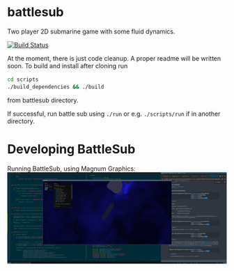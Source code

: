 # battlesub
Two player 2D submarine game with some fluid dynamics.

[![Build Status](https://travis-ci.com/bfeldpw/battlesub.svg?branch=master)](https://travis-ci.com/bfeldpw/battlesub)

At the moment, there is just code cleanup. A proper readme will be written soon.
To build and install after cloning run
```bash
cd scripts
./build_dependencies && ./build
```
from battlesub directory.

If successful, run battle sub using `./run` or e.g. `./scripts/run` if in another directory.

# Developing BattleSub

Running BattleSub, using Magnum Graphics:
![alt text](https://github.com/bfeldpw/battlesub/blob/master/Screenshot_20200628_211604.png?raw=true)
